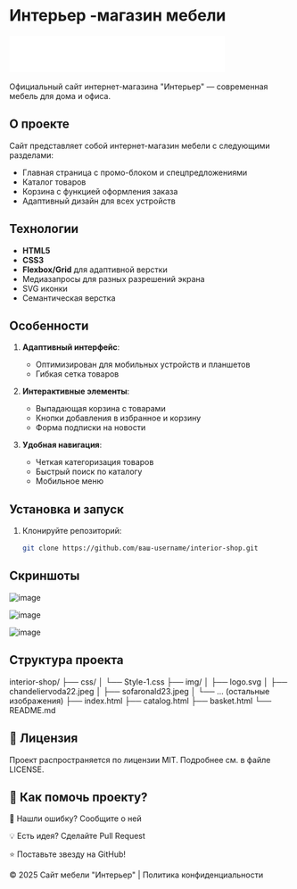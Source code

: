 # Интерьер -магазин мебели

![Логотип Интерьер](img/logo.svg) <!-- Замените на путь к вашему логотипу -->

Официальный сайт интернет-магазина "Интерьер" — современная мебель для дома и офиса.

## О проекте

Сайт представляет собой интернет-магазин мебели с следующими разделами:
- Главная страница с промо-блоком и спецпредложениями
- Каталог товаров
- Корзина с функцией оформления заказа
- Адаптивный дизайн для всех устройств

## Технологии

- **HTML5**
- **CSS3**
- **Flexbox/Grid** для адаптивной верстки
- Медиазапросы для разных разрешений экрана
- SVG иконки
- Семантическая верстка

## Особенности

1. **Адаптивный интерфейс**:
   - Оптимизирован для мобильных устройств и планшетов
   - Гибкая сетка товаров

2. **Интерактивные элементы**:
   - Выпадающая корзина с товарами
   - Кнопки добавления в избранное и корзину
   - Форма подписки на новости

3. **Удобная навигация**:
   - Четкая категоризация товаров
   - Быстрый поиск по каталогу
   - Мобильное меню

## Установка и запуск

1. Клонируйте репозиторий:
   ```bash
   git clone https://github.com/ваш-username/interior-shop.git

## Cкриншоты

![image](https://github.com/user-attachments/assets/43c4889d-4fd4-4f50-9a00-90e1dcc2dcba)

![image](https://github.com/user-attachments/assets/56d76d7c-3bf8-4862-bdba-95b9514c4588)

![image](https://github.com/user-attachments/assets/b8a9fa0e-24b8-4cd4-8947-c693d0e86e24)

  ## Структура проекта

  interior-shop/
├── css/
│   └── Style-1.css
├── img/
│   ├── logo.svg
│   ├── chandeliervoda22.jpeg
│   ├── sofaronald23.jpeg
│   └── ... (остальные изображения)
├── index.html
├── catalog.html
├── basket.html
└── README.md

## 📄 Лицензия

Проект распространяется по лицензии MIT. Подробнее см. в файле LICENSE.

## 🤝 Как помочь проекту?

🐞 Нашли ошибку? Сообщите о ней

💡 Есть идея? Сделайте Pull Request

⭐ Поставьте звезду на GitHub!

© 2025 Сайт мебели "Интерьер" | Политика конфиденциальности





   
